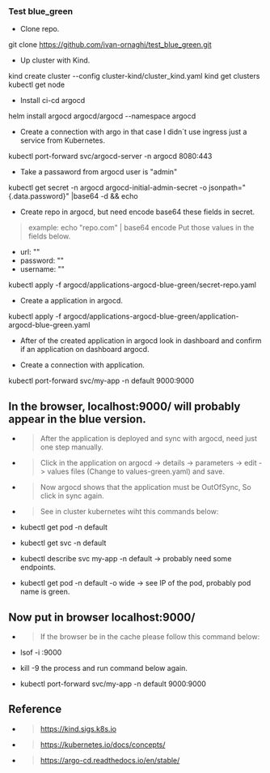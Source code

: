 ### Test blue_green ###

- Clone repo.

git clone https://github.com/ivan-ornaghi/test_blue_green.git

- Up cluster with Kind.

kind create cluster --config cluster-kind/cluster_kind.yaml
kind get clusters
kubectl get node

- Install ci-cd argocd

helm install argocd argocd/argocd --namespace argocd

- Create a connection with argo in that case I didn´t use ingress just a service from Kubernetes.

kubectl port-forward svc/argocd-server -n argocd 8080:443

- Take a passaword from argocd user is "admin"

kubectl get secret -n argocd argocd-initial-admin-secret -o jsonpath="{.data.password}" |base64 -d && echo

- Create repo in argocd, but need encode base64 these fields in secret.

> example: echo "repo.com" | base64 encode
  Put those values in the fields below.

  - url: ""
  - password: ""
  - username: ""

kubectl apply -f argocd/applications-argocd-blue-green/secret-repo.yaml

- Create a application in argocd.

kubectl apply -f argocd/applications-argocd-blue-green/application-argocd-blue-green.yaml

- After of the created application in argocd look in dashboard and confirm if an application on dashboard argocd.

- Create a connection with application.

kubectl port-forward svc/my-app -n default 9000:9000

## In the browser, localhost:9000/ will probably appear in the blue version. ##

- > After the application is deployed and sync with argocd, need just one step manually.
- > Click in the application on argocd -> details -> parameters -> edit -> values files (Change to values-green.yaml) and save.
- > Now argocd shows that the application must be OutOfSync, So click in sync again.
- > See in cluster kubernetes wiht this commands below:

- kubectl get pod -n default 
- kubectl get svc -n default
- kubectl describe svc my-app -n default -> probably need some endpoints.
- kubectl get pod -n default -o wide -> see IP of the pod, probably pod name is green.

## Now put in browser localhost:9000/

- > If the browser be in the cache please follow this command below:

- lsof -i :9000
- kill -9 the process and run command below again.
- kubectl port-forward svc/my-app -n default 9000:9000

## Reference

- > https://kind.sigs.k8s.io
- > https://kubernetes.io/docs/concepts/
- > https://argo-cd.readthedocs.io/en/stable/